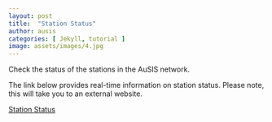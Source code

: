 ```yaml
---
layout: post
title:  "Station Status"
author: ausis
categories: [ Jekyll, tutorial ]
image: assets/images/4.jpg
---
```

Check the status of the stations in the AuSIS network.

The link below provides real-time information on station status. Please note, this will take you to an external website.

<a href="https://auspass.edu.au/slmon/" target="_blank" rel="noopener noreferrer">Station Status</a>



